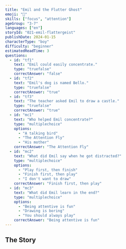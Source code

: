 ```yaml
---
title: "Emil and the Flutter Ghost"
emoji: "👻"
skills: ["focus", "attention"]
ageGroup: "3-7"
languages: ["en"]
storyId: "021-emil-flattergeist"
publishDate: 2024-01-15
characterType: "boy"
difficulty: "beginner"
estimatedReadTime: 3
questions:
  - id: "tf1"
    text: "Emil could easily concentrate."
    type: "truefalse"
    correctAnswer: "false"
  - id: "tf2"
    text: "Emil's dog is named Bello."
    type: "truefalse"
    correctAnswer: "true"
  - id: "tf3"
    text: "The teacher asked Emil to draw a castle."
    type: "truefalse"
    correctAnswer: "true"
  - id: "mc1"
    text: "Who helped Emil concentrate?"
    type: "multiplechoice"
    options:
      - "A talking bird"
      - "The Attention Fly"
      - "His mother"
    correctAnswer: "The Attention Fly"
  - id: "mc2"
    text: "What did Emil say when he got distracted?"
    type: "multiplechoice"
    options:
      - "Play first, then finish"
      - "Finish first, then play"
      - "I don't want to draw"
    correctAnswer: "Finish first, then play"
  - id: "mc3"
    text: "What did Emil learn in the end?"
    type: "multiplechoice"
    options:
      - "Being attentive is fun"
      - "Drawing is boring"
      - "You should always play"
    correctAnswer: "Being attentive is fun"
---
```


## The Story

